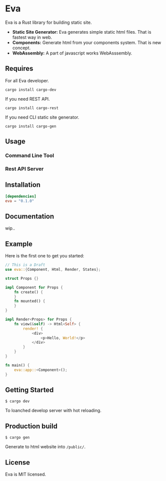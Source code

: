 # Eva
Eva is a Rust library for building static site.

- **Static Site Generator:** Eva generates simple static html files. That is fastest way in web.
- **Components:** Generate html from your components system. That is new concept.
- **WebAssembly:** A part of javascript works WebAsssembly.

## Requires
For all Eva developer.
```
cargo install cargo-dev
```
If you need REST API.
```
cargo install cargo-rest
```
If you need CLI static site generator.
```
cargo install cargo-gen
```

## Usage
### Command Line Tool

### Rest API Server

## Installation
```Rust:Cargo.toml
[dependencies]
eva = "0.1.0"
```

## Documentation
wip..

## Example
Here is the first one to get you started:
```Rust:src/main.rs
// This is a Draft
use eva::{Component, Html, Render, States};

struct Props {}

impl Component for Props {
    fn create() {
    }
    fn mounted() {
    }
}

impl Render<Props> for Props {
    fn view(&self) -> Html<Self> {
        render! {
            <div>
                <p>Hello, World!</p>
            </div>
        }
    }
}

fn main() {
    eva::app::<Component>();
}
```

## Getting Started

    $ cargo dev

To loanched develop server with hot reloading.

## Production build

    $ cargo gen

Generate to html website into `/public/`.

## License
Eva is MIT licensed.
